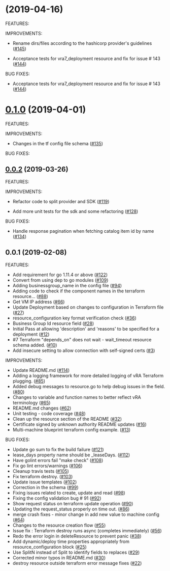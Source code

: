 # [](https://github.com/vmware/terraform-provider-vra7/compare/v0.1.0...v) (2019-04-16)

FEATURES:

IMPROVEMENTS:

* Rename dirs/files according to the hashicorp provider's guidelines ([#145](https://github.com/vmware/terraform-provider-vra7/pull/145))

* Acceptance tests for vra7_deployment resource and fix for issue # 143 ([#144](https://github.com/vmware/terraform-provider-vra7/pull/144))


BUG FIXES:

* Acceptance tests for vra7_deployment resource and fix for issue # 143 ([#144](https://github.com/vmware/terraform-provider-vra7/pull/144))


# [0.1.0](https://github.com/vmware/terraform-provider-vra7/compare/v0.0.2...v0.1.0) (2019-04-01)

FEATURES:

IMPROVEMENTS:

* Changes in the tf config file schema ([#135](https://github.com/vmware/terraform-provider-vra7/pull/135))

BUG FIXES:


## [0.0.2](https://github.com/vmware/terraform-provider-vra7/compare/v0.0.1...v0.0.2) (2019-03-26)

FEATURES:

IMPROVEMENTS:

* Refactor code to split provider and SDK ([#119](https://github.com/vmware/terraform-provider-vra7/pull/119))

* Add more unit tests for the sdk and some refactoring ([#128](https://github.com/vmware/terraform-provider-vra7/pull/128))

BUG FIXES:

* Handle response pagination when fetching catalog item id by name ([#134](https://github.com/vmware/terraform-provider-vra7/pull/134))


## 0.0.1 (2019-02-08)

FEATURES:

* Add requirement for go 1.11.4 or above ([#122](https://github.com/vmware/terraform-provider-vra7/issues/122))
* Convert from using dep to go modules ([#109](https://github.com/vmware/terraform-provider-vra7/issues/109))
* Adding businessgroup_name in the config file ([#94](https://github.com/vmware/terraform-provider-vra7/issues/94))
* Adding code to check if the component names in the terraform resource… ([#88](https://github.com/vmware/terraform-provider-vra7/issues/88))
* Get VM IP address ([#66](https://github.com/vmware/terraform-provider-vra7/issues/66))
* Update Deployment based on changes to configuration in Terraform file ([#27](https://github.com/vmware/terraform-provider-vra7/issues/27))
* resource_configuration key format verification check ([#36](https://github.com/vmware/terraform-provider-vra7/issues/36))
* Business Group Id resource field ([#28](https://github.com/vmware/terraform-provider-vra7/issues/28))
* Initial Pass at allowing 'description' and 'reasons' to be specified for a deployment ([#12](https://github.com/vmware/terraform-provider-vra7/issues/12))
* #7 Terraform "depends_on" does not wait - wait_timeout resource schema added. ([#10](https://github.com/vmware/terraform-provider-vra7/issues/10))
* Add insecure setting to allow connection with self-signed certs ([#3](https://github.com/vmware/terraform-provider-vra7/issues/3))

IMPROVEMENTS:

* Update README.md ([#114](https://github.com/vmware/terraform-provider-vra7/issues/114))
* Adding a logging framework for more detailed logging of vRA Terraform plugging. ([#85](https://github.com/vmware/terraform-provider-vra7/issues/85))
* Added debug messages to resource.go to help debug issues in the field. ([#80](https://github.com/vmware/terraform-provider-vra7/issues/80))
* Changes to variable and function names to better reflect vRA terminology ([#65](https://github.com/vmware/terraform-provider-vra7/issues/65))
* README.md changes ([#62](https://github.com/vmware/terraform-provider-vra7/issues/62))
* Unit testing - code coverage ([#48](https://github.com/vmware/terraform-provider-vra7/issues/48))
* Clean up the resource section of the README ([#32](https://github.com/vmware/terraform-provider-vra7/issues/32))
* Certificate signed by unknown authority README updates ([#16](https://github.com/vmware/terraform-provider-vra7/issues/16))
* Multi-machine blueprint terraform config example. ([#13](https://github.com/vmware/terraform-provider-vra7/issues/13))

BUG FIXES:

* Update go sum to fix the build failure ([#121](https://github.com/vmware/terraform-provider-vra7/issues/121))
* lease_days property name should be _leaseDays. ([#112](https://github.com/vmware/terraform-provider-vra7/issues/112))
* Have golint errors fail "make check" ([#108](https://github.com/vmware/terraform-provider-vra7/issues/108))
* Fix go lint errors/warnings ([#106](https://github.com/vmware/terraform-provider-vra7/issues/106))
* Cleanup travis tests ([#105](https://github.com/vmware/terraform-provider-vra7/issues/105))
* Fix terraform destroy. ([#103](https://github.com/vmware/terraform-provider-vra7/issues/103))
* Update issue templates ([#102](https://github.com/vmware/terraform-provider-vra7/issues/102))
* Correction in the schema ([#99](https://github.com/vmware/terraform-provider-vra7/issues/99))
* Fixing issues related to create, update and read ([#98](https://github.com/vmware/terraform-provider-vra7/issues/98))
* Fixing the config validation bug # 91 ([#92](https://github.com/vmware/terraform-provider-vra7/issues/92))
* Show request status on terraform update operation ([#90](https://github.com/vmware/terraform-provider-vra7/issues/90))
* Updating the request_status properly on time out. ([#86](https://github.com/vmware/terraform-provider-vra7/issues/86))
* merge crash fixes - minor change in add new value to machine config ([#64](https://github.com/vmware/terraform-provider-vra7/issues/64))
* Changes to the resource creation flow ([#55](https://github.com/vmware/terraform-provider-vra7/issues/55))
* Issue fix : Terraform destroy runs async (completes immediately) ([#56](https://github.com/vmware/terraform-provider-vra7/issues/56))
* Redo the error login in deleteResource to prevent panic ([#38](https://github.com/vmware/terraform-provider-vra7/issues/38))
* Add dynamic/deploy time properties appropriately from resource_configuration block ([#25](https://github.com/vmware/terraform-provider-vra7/issues/25))
* Use SplitN instead of Split to identify fields to replaces ([#29](https://github.com/vmware/terraform-provider-vra7/issues/29))
* Corrected minor typos in README.md ([#30](https://github.com/vmware/terraform-provider-vra7/issues/30))
* destroy resource outside terraform  error message fixes ([#22](https://github.com/vmware/terraform-provider-vra7/issues/22))